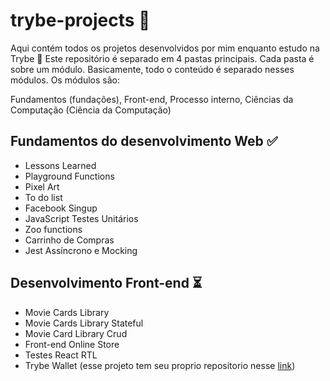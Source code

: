# trybe-projects 🚀
Aqui contém todos os projetos desenvolvidos por mim enquanto estudo na Trybe 🚀
Este repositório é separado em 4 pastas principais. Cada pasta é sobre um módulo. Basicamente, todo o conteúdo é separado nesses módulos. Os módulos são:

Fundamentos (fundações), Front-end, Processo interno, Ciências da Computação (Ciência da Computação)

## Fundamentos do desenvolvimento Web ✅
 - Lessons Learned
 - Playground Functions
 - Pixel Art
 - To do list
 - Facebook Singup
 - JavaScript Testes Unitários
 - Zoo functions
 - Carrinho de Compras
 - Jest Assíncrono e Mocking
## Desenvolvimento Front-end ⏳
  - Movie Cards Library
  - Movie Cards Library Stateful
  - Movie Card Library Crud
  - Front-end Online Store
  - Testes React RTL
  - Trybe Wallet (esse projeto tem seu proprio repositorio nesse [link](https://github.com/beatrizcpbarbosa/trybewallet))
